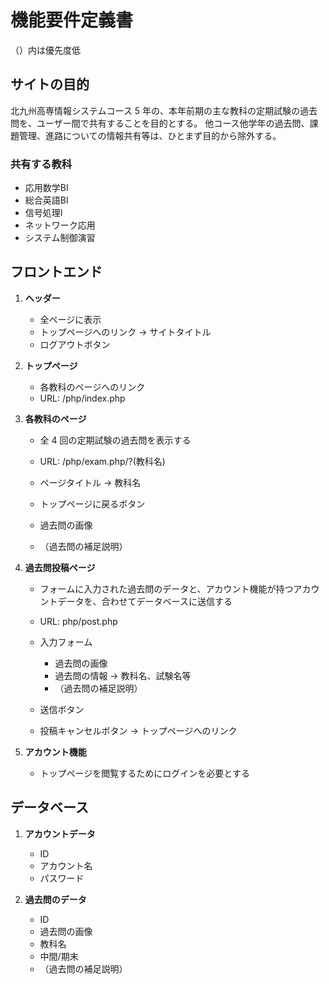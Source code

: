 # 機能要件定義書

（）内は優先度低

## サイトの目的

北九州高専情報システムコース 5 年の、本年前期の主な教科の定期試験の過去問を、ユーザー間で共有することを目的とする。
他コース他学年の過去問、課題管理、進路についての情報共有等は、ひとまず目的から除外する。

### 共有する教科

- 応用数学BⅠ
- 総合英語BⅠ
- 信号処理Ⅰ
- ネットワーク応用
- システム制御演習

## フロントエンド

1. **ヘッダー**

   - 全ページに表示
   - トップページへのリンク → サイトタイトル
   - ログアウトボタン

1. **トップページ**

   - 各教科のページへのリンク
   - URL: /php/index.php

1. **各教科のページ**

   - 全 4 回の定期試験の過去問を表示する
   - URL: /php/exam.php/?(教科名)

   - ページタイトル → 教科名
   - トップページに戻るボタン
   - 過去問の画像
   - （過去問の補足説明）

1. **過去問投稿ページ**

   - フォームに入力された過去問のデータと、アカウント機能が持つアカウントデータを、合わせてデータベースに送信する
   - URL: php/post.php

   - 入力フォーム
     - 過去問の画像
     - 過去問の情報 → 教科名、試験名等
     - （過去問の補足説明）
   - 送信ボタン
   - 投稿キャンセルボタン → トップページへのリンク

1. **アカウント機能**

   - トップページを閲覧するためにログインを必要とする

## データベース

1.  **アカウントデータ**

    - ID
    - アカウント名
    - パスワード

1.  **過去問のデータ**

    - ID
    - 過去問の画像
    - 教科名
    - 中間/期末
    - （過去問の補足説明）
